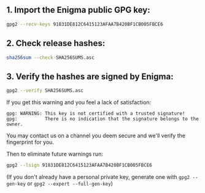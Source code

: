 ## 1. Import the Enigma public GPG key:

```bash
gpg2 --recv-keys 91831DE812C6415123AFAA7B420BF1CB005FBCE6
```

## 2. Check release hashes:

```bash
sha256sum --check SHA256SUMS.asc
```

## 3. Verify the hashes are signed by Enigma:

```bash
gpg2 --verify SHA256SUMS.asc
```

If you get this warning and you feel a lack of satisfaction:

```
gpg: WARNING: This key is not certified with a trusted signature!
gpg:          There is no indication that the signature belongs to the owner.
```

You may contact us on a channel you deem secure and we'll verify the fingerprint for you.

Then to eliminate future warnings run:

```bash
gpg2 --lsign 91831DE812C6415123AFAA7B420BF1CB005FBCE6
```

(If you don't already have a personal private key, generate one with `gpg2 --gen-key` or `gpg2 --expert --full-gen-key`)

